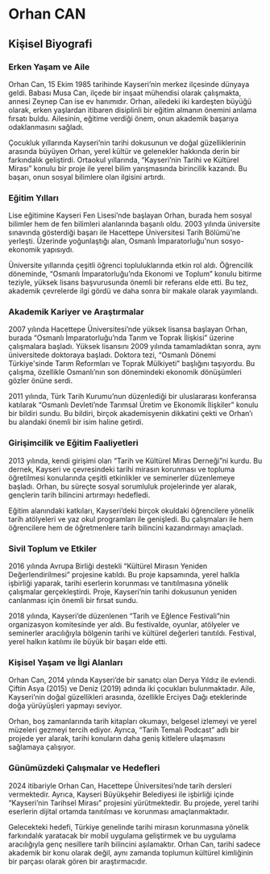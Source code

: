 # Orhan CAN

## Kişisel Biyografi

### Erken Yaşam ve Aile

Orhan Can, 15 Ekim 1985 tarihinde Kayseri’nin merkez ilçesinde dünyaya geldi. Babası Musa Can, ilçede bir inşaat mühendisi olarak çalışmakta, annesi Zeynep Can ise ev hanımıdır. Orhan, ailedeki iki kardeşten büyüğü olarak, erken yaşlardan itibaren disiplinli bir eğitim almanın önemini anlama fırsatı buldu. Ailesinin, eğitime verdiği önem, onun akademik başarıya odaklanmasını sağladı.

Çocukluk yıllarında Kayseri’nin tarihi dokusunun ve doğal güzelliklerinin arasında büyüyen Orhan, yerel kültür ve gelenekler hakkında derin bir farkındalık geliştirdi. Ortaokul yıllarında, “Kayseri’nin Tarihi ve Kültürel Mirası” konulu bir proje ile yerel bilim yarışmasında birincilik kazandı. Bu başarı, onun sosyal bilimlere olan ilgisini artırdı.

### Eğitim Yılları

Lise eğitimine Kayseri Fen Lisesi’nde başlayan Orhan, burada hem sosyal bilimler hem de fen bilimleri alanlarında başarılı oldu. 2003 yılında üniversite sınavında gösterdiği başarı ile Hacettepe Üniversitesi Tarih Bölümü’ne yerleşti. Üzerinde yoğunlaştığı alan, Osmanlı İmparatorluğu'nun sosyo-ekonomik yapısıydı.

Üniversite yıllarında çeşitli öğrenci topluluklarında etkin rol aldı. Öğrencilik döneminde, “Osmanlı İmparatorluğu’nda Ekonomi ve Toplum” konulu bitirme teziyle, yüksek lisans başvurusunda önemli bir referans elde etti. Bu tez, akademik çevrelerde ilgi gördü ve daha sonra bir makale olarak yayımlandı.

### Akademik Kariyer ve Araştırmalar

2007 yılında Hacettepe Üniversitesi’nde yüksek lisansa başlayan Orhan, burada “Osmanlı İmparatorluğu’nda Tarım ve Toprak İlişkisi” üzerine çalışmalara başladı. Yüksek lisansını 2009 yılında tamamladıktan sonra, aynı üniversitede doktoraya başladı. Doktora tezi, “Osmanlı Dönemi Türkiye'sinde Tarım Reformları ve Toprak Mülkiyeti” başlığını taşıyordu. Bu çalışma, özellikle Osmanlı’nın son dönemindeki ekonomik dönüşümleri gözler önüne serdi.

2011 yılında, Türk Tarih Kurumu’nun düzenlediği bir uluslararası konferansa katılarak “Osmanlı Devleti’nde Tarımsal Üretim ve Ekonomik İlişkiler” konulu bir bildiri sundu. Bu bildiri, birçok akademisyenin dikkatini çekti ve Orhan’ı bu alandaki önemli bir isim haline getirdi.

### Girişimcilik ve Eğitim Faaliyetleri

2013 yılında, kendi girişimi olan “Tarih ve Kültürel Miras Derneği”ni kurdu. Bu dernek, Kayseri ve çevresindeki tarihi mirasın korunması ve topluma öğretilmesi konularında çeşitli etkinlikler ve seminerler düzenlemeye başladı. Orhan, bu süreçte sosyal sorumluluk projelerinde yer alarak, gençlerin tarih bilincini artırmayı hedefledi.

Eğitim alanındaki katkıları, Kayseri’deki birçok okuldaki öğrencilere yönelik tarih atölyeleri ve yaz okul programları ile genişledi. Bu çalışmaları ile hem öğrencilere hem de öğretmenlere tarih bilincini kazandırmayı amaçladı.

### Sivil Toplum ve Etkiler

2016 yılında Avrupa Birliği destekli “Kültürel Mirasın Yeniden Değerlendirilmesi” projesine katıldı. Bu proje kapsamında, yerel halkla işbirliği yaparak, tarihi eserlerin korunması ve tanıtılmasına yönelik çalışmalar gerçekleştirdi. Proje, Kayseri’nin tarihi dokusunun yeniden canlanması için önemli bir fırsat sundu.

2018 yılında, Kayseri’de düzenlenen “Tarih ve Eğlence Festivali”nin organizasyon komitesinde yer aldı. Bu festivalde, oyunlar, atölyeler ve seminerler aracılığıyla bölgenin tarihi ve kültürel değerleri tanıtıldı. Festival, yerel halkın katılımı ile büyük bir başarı elde etti.

### Kişisel Yaşam ve İlgi Alanları

Orhan Can, 2014 yılında Kayseri’de bir sanatçı olan Derya Yıldız ile evlendi. Çiftin Asya (2015) ve Deniz (2019) adında iki çocukları bulunmaktadır. Aile, Kayseri’nin doğal güzellikleri arasında, özellikle Erciyes Dağı eteklerinde doğa yürüyüşleri yapmayı seviyor.

Orhan, boş zamanlarında tarih kitapları okumayı, belgesel izlemeyi ve yerel müzeleri gezmeyi tercih ediyor. Ayrıca, “Tarih Temalı Podcast” adlı bir projede yer alarak, tarihi konuların daha geniş kitlelere ulaşmasını sağlamaya çalışıyor.

### Günümüzdeki Çalışmalar ve Hedefleri

2024 itibariyle Orhan Can, Hacettepe Üniversitesi’nde tarih dersleri vermektedir. Ayrıca, Kayseri Büyükşehir Belediyesi ile işbirliği içinde “Kayseri’nin Tarihsel Mirası” projesini yürütmektedir. Bu projede, yerel tarihi eserlerin dijital ortamda tanıtılması ve korunması amaçlanmaktadır.

Gelecekteki hedefi, Türkiye genelinde tarihi mirasın korunmasına yönelik farkındalık yaratacak bir mobil uygulama geliştirmek ve bu uygulama aracılığıyla genç nesillere tarih bilincini aşılamaktır. Orhan Can, tarihi sadece akademik bir konu olarak değil, aynı zamanda toplumun kültürel kimliğinin bir parçası olarak gören bir araştırmacıdır.